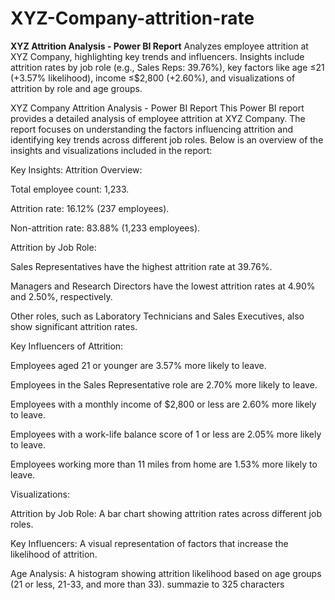 # XYZ-Company-attrition-rate
**XYZ Attrition Analysis - Power BI Report**   Analyzes employee attrition at XYZ Company, highlighting key trends and influencers. Insights include attrition rates by job role (e.g., Sales Reps: 39.76%), key factors like age ≤21 (+3.57% likelihood), income ≤$2,800 (+2.60%), and visualizations of attrition by role and age groups.

XYZ Company Attrition Analysis - Power BI Report
This Power BI report provides a detailed analysis of employee attrition at XYZ Company. The report focuses on understanding the factors influencing attrition and identifying key trends across different job roles. Below is an overview of the insights and visualizations included in the report:

Key Insights:
Attrition Overview:

Total employee count: 1,233.

Attrition rate: 16.12% (237 employees).

Non-attrition rate: 83.88% (1,233 employees).

Attrition by Job Role:

Sales Representatives have the highest attrition rate at 39.76%.

Managers and Research Directors have the lowest attrition rates at 4.90% and 2.50%, respectively.

Other roles, such as Laboratory Technicians and Sales Executives, also show significant attrition rates.

Key Influencers of Attrition:

Employees aged 21 or younger are 3.57% more likely to leave.

Employees in the Sales Representative role are 2.70% more likely to leave.

Employees with a monthly income of $2,800 or less are 2.60% more likely to leave.

Employees with a work-life balance score of 1 or less are 2.05% more likely to leave.

Employees working more than 11 miles from home are 1.53% more likely to leave.

Visualizations:

Attrition by Job Role: A bar chart showing attrition rates across different job roles.

Key Influencers: A visual representation of factors that increase the likelihood of attrition.

Age Analysis: A histogram showing attrition likelihood based on age groups (21 or less, 21-33, and more than 33). summazie to 325 characters
